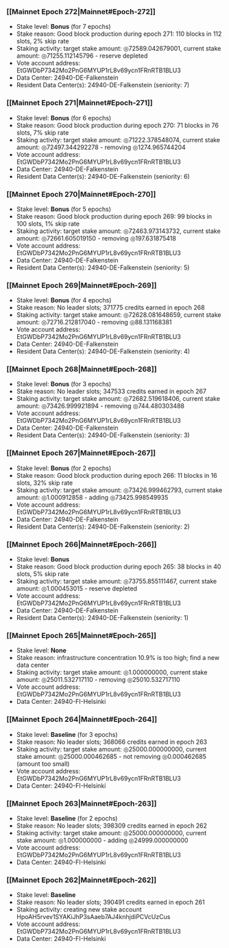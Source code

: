 ### [[Mainnet Epoch 272|Mainnet#Epoch-272]]
* Stake level: **Bonus** (for 7 epochs)
* Stake reason: Good block production during epoch 271: 110 blocks in 112 slots, 2% skip rate
* Staking activity: target stake amount: ◎72589.042679001, current stake amount: ◎71255.112145796 - reserve depleted
* Vote account address: EtGWDbP7342Mo2PnG6MYUP1rL8v69ycn1FRnRTB1BLU3
* Data Center: 24940-DE-Falkenstein
* Resident Data Center(s): 24940-DE-Falkenstein (seniority: 7)
### [[Mainnet Epoch 271|Mainnet#Epoch-271]]
* Stake level: **Bonus** (for 6 epochs)
* Stake reason: Good block production during epoch 270: 71 blocks in 76 slots, 7% skip rate
* Staking activity: target stake amount: ◎71222.378548074, current stake amount: ◎72497.344292278 - removing ◎1274.965744204
* Vote account address: EtGWDbP7342Mo2PnG6MYUP1rL8v69ycn1FRnRTB1BLU3
* Data Center: 24940-DE-Falkenstein
* Resident Data Center(s): 24940-DE-Falkenstein (seniority: 6)
### [[Mainnet Epoch 270|Mainnet#Epoch-270]]
* Stake level: **Bonus** (for 5 epochs)
* Stake reason: Good block production during epoch 269: 99 blocks in 100 slots, 1% skip rate
* Staking activity: target stake amount: ◎72463.973143732, current stake amount: ◎72661.605019150 - removing ◎197.631875418
* Vote account address: EtGWDbP7342Mo2PnG6MYUP1rL8v69ycn1FRnRTB1BLU3
* Data Center: 24940-DE-Falkenstein
* Resident Data Center(s): 24940-DE-Falkenstein (seniority: 5)
### [[Mainnet Epoch 269|Mainnet#Epoch-269]]
* Stake level: **Bonus** (for 4 epochs)
* Stake reason: No leader slots; 371775 credits earned in epoch 268
* Staking activity: target stake amount: ◎72628.081648659, current stake amount: ◎72716.212817040 - removing ◎88.131168381
* Vote account address: EtGWDbP7342Mo2PnG6MYUP1rL8v69ycn1FRnRTB1BLU3
* Data Center: 24940-DE-Falkenstein
* Resident Data Center(s): 24940-DE-Falkenstein (seniority: 4)
### [[Mainnet Epoch 268|Mainnet#Epoch-268]]
* Stake level: **Bonus** (for 3 epochs)
* Stake reason: No leader slots; 347533 credits earned in epoch 267
* Staking activity: target stake amount: ◎72682.519618406, current stake amount: ◎73426.999921894 - removing ◎744.480303488
* Vote account address: EtGWDbP7342Mo2PnG6MYUP1rL8v69ycn1FRnRTB1BLU3
* Data Center: 24940-DE-Falkenstein
* Resident Data Center(s): 24940-DE-Falkenstein (seniority: 3)
### [[Mainnet Epoch 267|Mainnet#Epoch-267]]
* Stake level: **Bonus** (for 2 epochs)
* Stake reason: Good block production during epoch 266: 11 blocks in 16 slots, 32% skip rate
* Staking activity: target stake amount: ◎73426.999462793, current stake amount: ◎1.000912858 - adding ◎73425.998549935
* Vote account address: EtGWDbP7342Mo2PnG6MYUP1rL8v69ycn1FRnRTB1BLU3
* Data Center: 24940-DE-Falkenstein
* Resident Data Center(s): 24940-DE-Falkenstein (seniority: 2)
### [[Mainnet Epoch 266|Mainnet#Epoch-266]]
* Stake level: **Bonus**
* Stake reason: Good block production during epoch 265: 38 blocks in 40 slots, 5% skip rate
* Staking activity: target stake amount: ◎73755.855111467, current stake amount: ◎1.000453015 - reserve depleted
* Vote account address: EtGWDbP7342Mo2PnG6MYUP1rL8v69ycn1FRnRTB1BLU3
* Data Center: 24940-DE-Falkenstein
* Resident Data Center(s): 24940-DE-Falkenstein (seniority: 1)
### [[Mainnet Epoch 265|Mainnet#Epoch-265]]
* Stake level: **None**
* Stake reason: infrastructure concentration 10.9% is too high; find a new data center
* Staking activity: target stake amount: ◎1.000000000, current stake amount: ◎25011.532717110 - removing ◎25010.532717110
* Vote account address: EtGWDbP7342Mo2PnG6MYUP1rL8v69ycn1FRnRTB1BLU3
* Data Center: 24940-FI-Helsinki
### [[Mainnet Epoch 264|Mainnet#Epoch-264]]
* Stake level: **Baseline** (for 3 epochs)
* Stake reason: No leader slots; 368066 credits earned in epoch 263
* Staking activity: target stake amount: ◎25000.000000000, current stake amount: ◎25000.000462685 - not removing ◎0.000462685 (amount too small)
* Vote account address: EtGWDbP7342Mo2PnG6MYUP1rL8v69ycn1FRnRTB1BLU3
* Data Center: 24940-FI-Helsinki
### [[Mainnet Epoch 263|Mainnet#Epoch-263]]
* Stake level: **Baseline** (for 2 epochs)
* Stake reason: No leader slots; 398309 credits earned in epoch 262
* Staking activity: target stake amount: ◎25000.000000000, current stake amount: ◎1.000000000 - adding ◎24999.000000000
* Vote account address: EtGWDbP7342Mo2PnG6MYUP1rL8v69ycn1FRnRTB1BLU3
* Data Center: 24940-FI-Helsinki
### [[Mainnet Epoch 262|Mainnet#Epoch-262]]
* Stake level: **Baseline**
* Stake reason: No leader slots; 390491 credits earned in epoch 261
* Staking activity: creating new stake account HpoAH5rvev1SYAKiJhP3sAaeb7AJ4knhjdiPCVcUzCus
* Vote account address: EtGWDbP7342Mo2PnG6MYUP1rL8v69ycn1FRnRTB1BLU3
* Data Center: 24940-FI-Helsinki